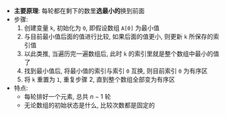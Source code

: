 - **主要原理**: 每轮都在剩下的数里**选最小的**换到前面
- 步骤:
	1. 创建变量 `k`, 初始化为 `0`, 即假设数组 `A[0]` 为最小值
	2. 与目前最小值后面的值进行比较, 如果后面的值更小, 则更新 `k` 所保存的索引值
	3. 以此类推, 当遍历完一遍数组后, 此时 `k` 的索引里就是整个数组中最小的值了
	4. 找到最小值后, 将最小值的索引与索引 `0` 互换, 则目前索引 `0` 为有序区
	5. 将 `k` 重置为 `1`, 重复步骤 2, 直到整个数组全部变为有序区
- 特点: 
	- 每轮排好一个元素, 总共 $n-1$ 轮
	- 无论数组的初始状态是什么, 比较次数都是固定的